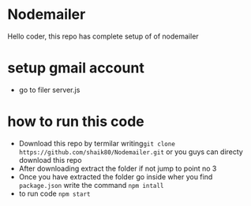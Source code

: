 # Nodemailer
Hello coder, this repo has complete setup of of nodemailer

# setup gmail account
+ go to filer server.js


# how to run this code
+ Download this repo by termilar writing`git clone https://github.com/shaik80/Nodemailer.git`
or you guys can directy download this repo
+ After downloading extract the folder if not jump to point no 3
+ Once you have extracted the folder go inside wher you find `package.json` write the command `npm intall`
+ to run code `npm start`
